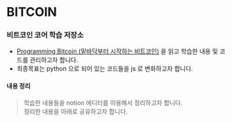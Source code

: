 # BITCOIN

### 비트코인 코어 학습 저장소

- [Programming Bitcoin (밑바닥부터 시작하는 비트코인)](https://www.aladin.co.kr/shop/wproduct.aspx?ItemId=214314943) 을 읽고 학습한 내용 및 코드를 관리하고자 합니다.
- 최종목표는 python 으로 되어 있는 코드들을 js 로 변화하고자 합니다.

#### 내용 정리

> 학습한 내용들을 notion 에디터를 이용해서 정리하고자 합니다.  
> 정리한 내용을 아래로 공유하고자 합니다.
